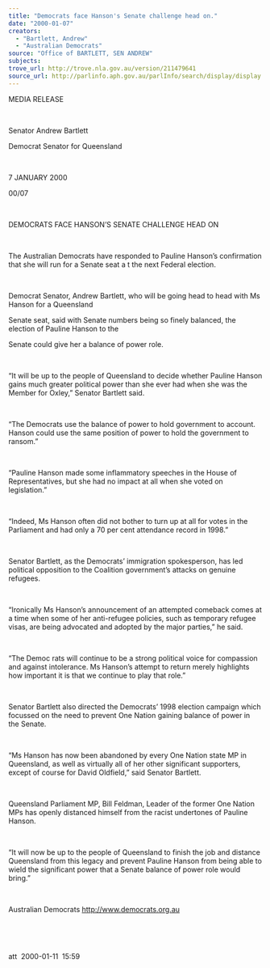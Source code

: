 ```yaml
---
title: "Democrats face Hanson's Senate challenge head on."
date: "2000-01-07"
creators:
  - "Bartlett, Andrew"
  - "Australian Democrats"
source: "Office of BARTLETT, SEN ANDREW"
subjects:
trove_url: http://trove.nla.gov.au/version/211479641
source_url: http://parlinfo.aph.gov.au/parlInfo/search/display/display.w3p;query=Id%3A%22media/pressrel/E3M06%22
---
```


   

  MEDIA RELEASE

  

  Senator Andrew Bartlett

  Democrat Senator for Queensland

  

 7 JANUARY 2000

 00/07

  

  DEMOCRATS FACE HANSON’S SENATE CHALLENGE 
HEAD ON

  

  The Australian Democrats have responded to Pauline Hanson’s confirmation 
that she will run for a Senate seat a t the next Federal election.

  

 Democrat Senator, Andrew Bartlett, who will be going 
head to head with Ms Hanson for a Queensland

 Senate seat, said with Senate numbers being so finely 
balanced, the election of Pauline Hanson to the

 Senate could give her a balance of power role.

  

 “It will be up to the people of Queensland to decide 
whether Pauline Hanson gains much greater political power than she ever 
had when she was the Member for Oxley,” Senator Bartlett said.

  

 “The Democrats use the balance of power to hold 
government to account. Hanson could use the same position of power to 
hold the government to ransom.”

  

 “Pauline Hanson made some inflammatory speeches 
in the House of Representatives, but she had no impact at all when she 
voted on legislation.”

  

 “Indeed, Ms Hanson often did not bother to turn 
up at all for votes in the Parliament and had only a 70 per cent attendance 
record in 1998.”

  

 Senator Bartlett, as the Democrats’ immigration 
spokesperson, has led political opposition to the Coalition government’s 
attacks on genuine refugees.

  

 “Ironically Ms Hanson’s announcement of an attempted 
comeback comes at a time when some of her anti-refugee policies, such 
as temporary refugee visas, are being advocated and adopted by the major 
parties,” he said.

  

  “The Democ rats will continue to be a strong political voice 
for compassion and against intolerance. Ms Hanson’s attempt to return 
merely highlights how important it is that we continue to play that 
role.”

  

 Senator Bartlett also directed the Democrats’ 1998 
election campaign which focussed on the need to prevent One Nation gaining 
balance of power in the Senate.

  

 “Ms Hanson has now been abandoned by every One Nation 
state MP in Queensland, as well as virtually all of her other significant 
supporters, except of course for David Oldfield,” said Senator Bartlett.

  

 Queensland Parliament MP, Bill Feldman, Leader of 
the former One Nation MPs has openly distanced himself from the racist 
undertones of Pauline Hanson.

  

 “It will now be up to the people of Queensland to 
finish the job and distance Queensland from this legacy and prevent 
Pauline Hanson from being able to wield the significant power that a 
Senate balance of power role would bring.”

  

  Australian Democrats http://www.democrats.org.au

  

  

  att  2000-01-11  15:59

